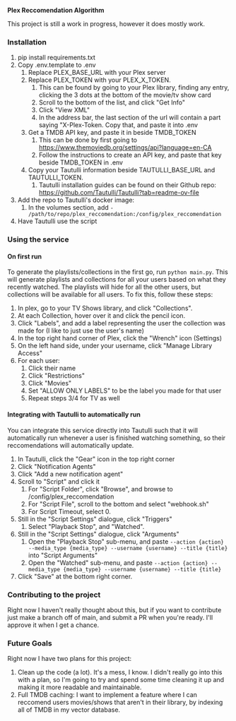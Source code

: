 **Plex Reccomendation Algorithm**

This project is still a work in progress, however it does mostly work. 

### Installation
1. pip install requirements.txt
2. Copy .env.template to .env
    1. Replace PLEX_BASE_URL with your Plex server
    2. Replace PLEX_TOKEN with your PLEX_X_TOKEN. 
        1. This can be found by going to your Plex library, finding any entry, clicking the 3 dots at the bottom of the movie/tv show card
        2. Scroll to the bottom of the list, and click "Get Info"
        3. Click "View XML"
        4. In the address bar, the last section of the url will contain a part saying "X-Plex-Token. Copy that, and paste it into .env
    3. Get a TMDB API key, and paste it in beside TMDB_TOKEN
        1. This can be done by first going to https://www.themoviedb.org/settings/api?language=en-CA
        2. Follow the instructions to create an API key, and paste that key beside TMDB_TOKEN in .env
    4. Copy your Tautulli information beside TAUTULLI_BASE_URL and TAUTULLI_TOKEN.
        1. Tautulli installation guides can be found on their Github repo: https://github.com/Tautulli/Tautulli?tab=readme-ov-file
3. Add the repo to Tautulli's docker image:
    1. In the volumes section, add ```- /path/to/repo/plex_reccomendation:/config/plex_reccomendation```
4. Have Tautulli use the script

### Using the service
#### On first run
To generate the playlists/collections in the first go, run ```python main.py```. This will generate playlists and collections for all your users based on what they recently watched. The playlists will hide for all the other users, but collections will be available for all users. To fix this, follow these steps:

1. In plex, go to your TV Shows library, and click "Collections".
2. At each Collection, hover over it and click the pencil icon.
3. Click "Labels", and add a label representing the user the collection was made for (I like to just use the user's name)
4. In the top right hand corner of Plex, click the "Wrench" icon (Settings)
5. On the left hand side, under your username, click "Manage Library Access"
6. For each user:
    1. Click their name
    2. Click "Restrictions"
    3. Click "Movies"
    4. Set "ALLOW ONLY LABELS" to be the label you made for that user
    5. Repeat steps 3/4 for TV as well

#### Integrating with Tautulli to automatically run
You can integrate this service directly into Tautulli such that it will automatically run whenever a user is finished watching something, so their reccomendations will automatically update.

1. In Tautulli, click the "Gear" icon in the top right corner
2. Click "Notification Agents"
3. Click "Add a new notification agent"
4. Scroll to "Script" and click it
    1. For "Script Folder", click "Browse", and browse to /config/plex_reccomendation
    2. For "Script File", scroll to the bottom and select "webhook.sh"
    3. For Script Timeout, select 0.
5. Still in the "Script Settings" dialogue, click "Triggers"
    1. Select "Playback Stop", and "Watched".
6. Still in the "Script Settings" dialogue, click "Arguments"
    1. Open the "Playback Stop" sub-menu, and paste ```--action {action} --media_type {media_type} --username {username} --title {title}``` into "Script Arguments"
    2. Open the "Watched" sub-menu, and paste ```--action {action} --media_type {media_type} --username {username} --title {title}```
7. Click "Save" at the bottom right corner.

### Contributing to the project
Right now I haven't really thought about this, but if you want to contribute just make a branch off of main, and submit a PR when you're ready. I'll approve it when I get a chance.

### Future Goals
Right now I have two plans for this project:
1. Clean up the code (a lot). It's a mess, I know. I didn't really go into this with a plan, so I'm going to try and spend some time cleaning it up and making it more readable and maintainable. 
2. Full TMDB caching: I want to implement a feature where I can reccomend users movies/shows that aren't in their library, by indexing all of TMDB in my vector database.